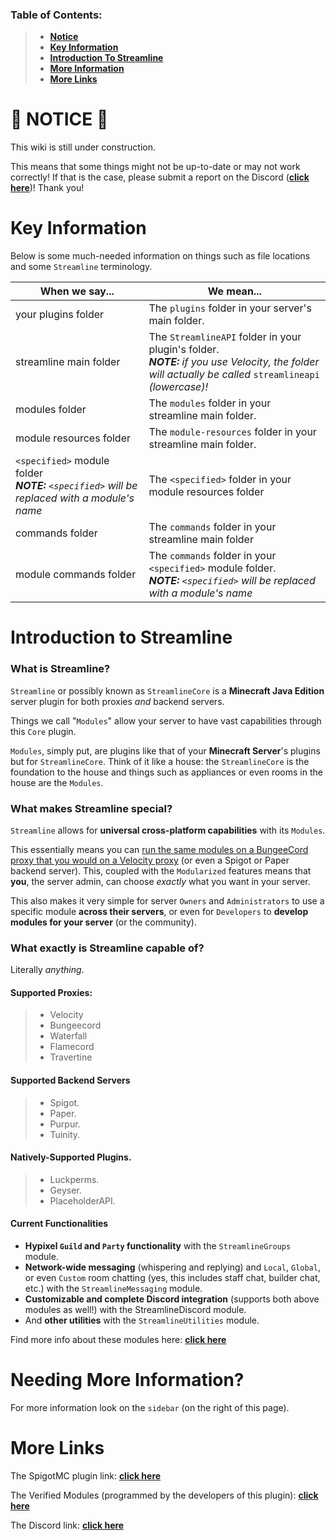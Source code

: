 ### Table of Contents:
> * [**Notice**](#-notice-)
> * [**Key Information**](#key-information)
> * [**Introduction To Streamline**](#introduction-to-streamline)
> * [**More Information**](#needing-more-information)
> * [**More Links**](#more-links)

# 🚨 NOTICE 🚨
This wiki is still under construction.

This means that some things might not be up-to-date or may not work correctly! If that is the case, please submit a report on the Discord ([**click here**](https://dsc.gg/streamline))! Thank you!

# Key Information
Below is some much-needed information on things such as file locations and some `Streamline` terminology.

| When we say...                                                                                  | We mean...                                                                                                                                                 |
|-------------------------------------------------------------------------------------------------|------------------------------------------------------------------------------------------------------------------------------------------------------------|
| your plugins folder                                                                             | The `plugins` folder in your server's main folder.                                                                                                         |
| streamline main folder                                                                          | The `StreamlineAPI` folder in your plugin's folder.<br/>***NOTE:** if you use Velocity, the folder will actually be called* `streamlineapi` *(lowercase)!* |
| modules folder                                                                                  | The `modules` folder in your streamline main folder.                                                                                                       |
| module resources folder                                                                         | The `module-resources` folder in your streamline main folder.                                                                                              |
| `<specified>` module folder<br/>***NOTE:** `<specified>` will be replaced with a module's name* | The `<specified>` folder in your module resources folder                                                                                                   |
| commands folder                                                                                 | The `commands` folder in your streamline main folder                                                                                                       |
| module commands folder                                                                          | The `commands` folder in your `<specified>` module folder.<br/>***NOTE:** `<specified>` will be replaced with a module's name*                             |


# Introduction to Streamline

### What is Streamline?
`Streamline` or possibly known as `StreamlineCore` is a **Minecraft Java Edition** server plugin for both proxies *and* backend servers.

Things we call "`Modules`" allow your server to have vast capabilities through this `Core` plugin.

`Modules`, simply put, are plugins like that of your **Minecraft Server**'s plugins but for `StreamlineCore`. Think of it like a house: the `StreamlineCore` is the foundation to the house and things such as appliances or even rooms in the house are the `Modules`.

### What makes Streamline special?
`Streamline` allows for **universal cross-platform capabilities** with its `Modules`.

This essentially means you can <u>run the same modules on a BungeeCord proxy that you would on a Velocity proxy</u> (or even a Spigot or Paper backend server). This, coupled with the `Modularized` features means that **you**, the server admin, can choose *exactly* what you want in your server. 

This also makes it very simple for server `Owners` and `Administrators` to use a specific module **across their servers**, or even for `Developers` to **develop modules for your server** (or the community).

### What exactly is Streamline capable of?
Literally *anything*.

#### Supported Proxies:
> * Velocity
> * Bungeecord
> * Waterfall
> * Flamecord
> * Travertine

#### Supported Backend Servers
> * Spigot.
> * Paper.
> * Purpur.
> * Tuinity.

#### Natively-Supported Plugins.
> * Luckperms.
> * Geyser.
> * PlaceholderAPI.

#### Current Functionalities
- **Hypixel `Guild` and `Party` functionality** with the `StreamlineGroups` module.
- **Network-wide messaging** (whispering and replying) and `Local`, `Global`, or even `Custom` room chatting (yes, this includes staff chat, builder chat, etc.) with the `StreamlineMessaging` module.
- **Customizable and complete Discord integration** (supports both above modules as well!) with the StreamlineDiscord module.
- And **other utilities** with the `StreamlineUtilities` module.

Find more info about these modules here: [**click here**](https://github.com/Streamline-Essentials/StreamlineWiki/wiki/Modules)

# Needing More Information?
For more information look on the `sidebar` (on the right of this page).

# More Links
The SpigotMC plugin link: [**click here**](https://www.spigotmc.org/resources/streamline-unlock-your-proxys-core-velocity-bungeecord-spigot-geyser-mc-1-7.83659/)

The Verified Modules (programmed by the developers of this plugin): [**click here**](https://www.mediafire.com/folder/fmduksvzxqlcu/modules)

The Discord link: [**click here**](https://dsc.gg/streamline)
